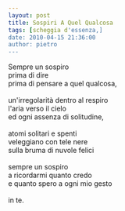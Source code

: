 ```yaml
---
layout: post
title: Sospiri A Quel Qualcosa
tags: [scheggia d'essenza,]
date: 2010-04-15 21:36:00
author: pietro
---
```

Sempre un sospiro<br/>prima di dire<br/>prima di pensare a quel qualcosa,<br/><br/>un'irregolarità dentro al respiro<br/>l'aria verso il cielo<br/>ed ogni assenza di solitudine,<br/><br/>atomi solitari e spenti<br/>veleggiano con tele nere<br/>sulla bruma di nuvole felici<br/><br/>sempre un sospiro<br/>a ricordarmi quanto credo<br/>e quanto spero a ogni mio gesto<br/><br/>in te.
